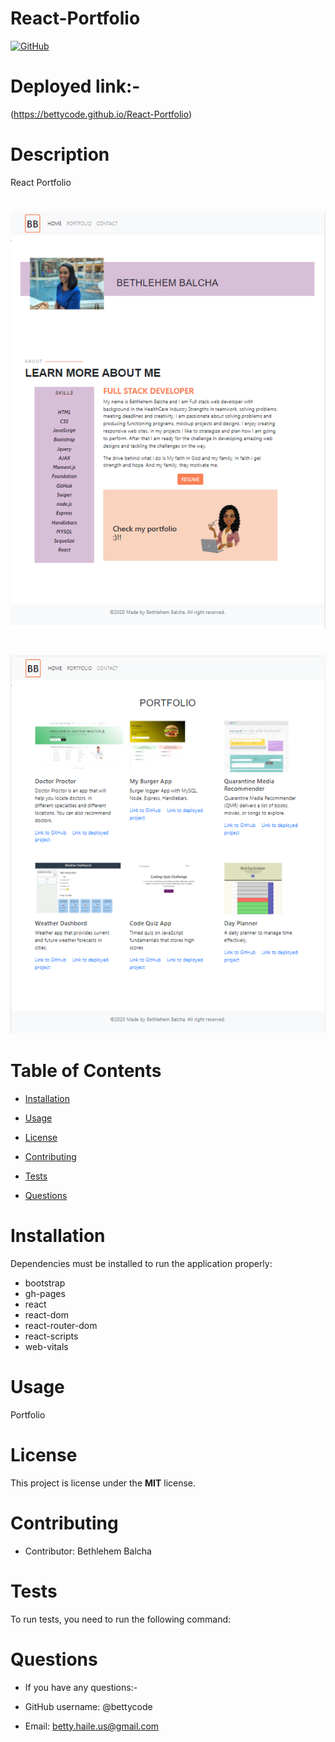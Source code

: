 # React-Portfolio




[![GitHub](https://img.shields.io/github/license/bettycode/React-Portfolio?logo=MIT&style=plastic)](https://github.com/BB/React-Portfolio)

# Deployed link:-
(https://bettycode.github.io/React-Portfolio)

# Description

React Portfolio

#

![img](img/PIC1.png)

#
![img](img/PIC2.png)

# Table of Contents

* [Installation](#installation)

* [Usage](#usage)

* [License](#license)

* [Contributing](#contributing)

* [Tests](#tests)

* [Questions](#questions)

# Installation

Dependencies must be installed to run the application properly:

* bootstrap
* gh-pages
* react
* react-dom
* react-router-dom
* react-scripts
* web-vitals

# Usage

Portfolio


# License

This project is license under the **MIT** license.


# Contributing

* Contributor: Bethlehem Balcha

# Tests

To run tests, you need to run the following command:

# Questions

* If you have any questions:-

* GitHub username: @bettycode

* Email: betty.haile.us@gmail.com

